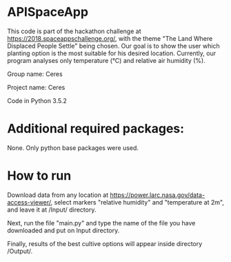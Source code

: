 # APISpaceApp
This code is part of the hackathon challenge at https://2018.spaceappschallenge.org/, with the theme "The Land Where Displaced People Settle" being chosen. Our goal is to show the user which planting option is the most suitable for his desired location. Currently, our program analyses only temperature (°C) and relative air humidity (%).

Group name: Ceres

Project name: Ceres

Code in Python 3.5.2

# Additional required packages:
None. Only python base packages were used.

# How to run
Download data from any location at https://power.larc.nasa.gov/data-access-viewer/, select markers "relative humidity" and "temperature  at 2m", and leave it at /Input/ directory.

Next, run the file "main.py" and type the name of the file you have downloaded and put on Input directory.

Finally, results of the best cultive options will appear inside directory /Output/.

